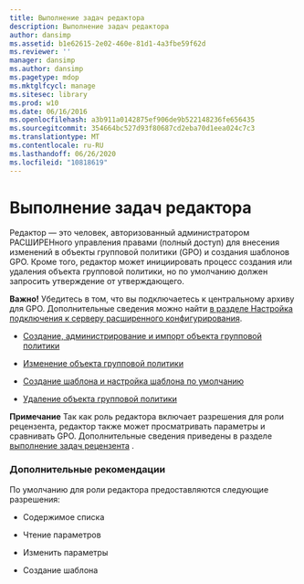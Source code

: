 ```yaml
---
title: Выполнение задач редактора
description: Выполнение задач редактора
author: dansimp
ms.assetid: b1e62615-2e02-460e-81d1-4a3fbe59f62d
ms.reviewer: ''
manager: dansimp
ms.author: dansimp
ms.pagetype: mdop
ms.mktglfcycl: manage
ms.sitesec: library
ms.prod: w10
ms.date: 06/16/2016
ms.openlocfilehash: a3b911a0142875ef906de9b522148236fe656435
ms.sourcegitcommit: 354664bc527d93f80687cd2eba70d1eea024c7c3
ms.translationtype: MT
ms.contentlocale: ru-RU
ms.lasthandoff: 06/26/2020
ms.locfileid: "10818619"
---
```

# Выполнение задач редактора


Редактор — это человек, авторизованный администратором РАСШИРЕНного управления правами (полный доступ) для внесения изменений в объекты групповой политики (GPO) и создания шаблонов GPO. Кроме того, редактор может инициировать процесс создания или удаления объекта групповой политики, но по умолчанию должен запросить утверждение от утверждающего.

**Важно!**  Убедитесь в том, что вы подключаетесь к центральному архиву для GPO. Дополнительные сведения можно найти [в разделе Настройка подключения к серверу расширенного конфигурирования](configure-the-agpm-server-connection-reviewer.md).

 

-   [Создание, администрирование и импорт объекта групповой политики](creating-controlling-or-importing-a-gpo-editor.md)

-   [Изменение объекта групповой политики](editing-a-gpo.md)

-   [Создание шаблона и настройка шаблона по умолчанию](creating-a-template-and-setting-a-default-template.md)

-   [Удаление объекта групповой политики](delete-a-gpo-editor.md)

**Примечание**  Так как роль редактора включает разрешения для роли рецензента, редактор также может просматривать параметры и сравнивать GPO. Дополнительные сведения приведены в разделе [выполнение задач рецензента](performing-reviewer-tasks.md) .

 

### Дополнительные рекомендации

По умолчанию для роли редактора предоставляются следующие разрешения:

-   Содержимое списка

-   Чтение параметров

-   Изменить параметры

-   Создание шаблона

 

 





